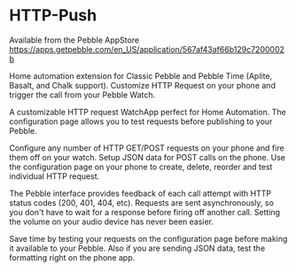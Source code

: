 # HTTP-Push

Available from the Pebble AppStore https://apps.getpebble.com/en_US/application/567af43af66b129c7200002b

Home automation extension for Classic Pebble and Pebble Time (Aplite, Basalt, and Chalk support). Customize HTTP Request on your phone and trigger the call from your Pebble Watch.

A customizable HTTP request WatchApp perfect for Home Automation. The configuration page allows you to test requests before publishing to your Pebble.
 
Configure any number of HTTP GET/POST requests on your phone and fire them off on your watch. Setup JSON data for POST calls on the phone. Use the configuration page on your phone to create, delete, reorder and test individual HTTP request.
 
The Pebble interface provides feedback of each call attempt with HTTP status codes (200, 401, 404, etc). Requests are sent asynchronously, so you don't have to wait for a response before firing off another call. Setting the volume on your audio device has never been easier.
 
Save time by testing your requests on the configuration page before making it available to your Pebble. Also if you are sending JSON data, test the formatting right on the phone app.
